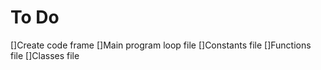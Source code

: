 To Do
=====

[]Create code frame
	[]Main program loop file
	[]Constants file
	[]Functions file
	[]Classes file
	